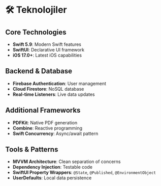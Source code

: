 # 🛠️ Teknolojiler

## Core Technologies
- **Swift 5.9**: Modern Swift features
- **SwiftUI**: Declarative UI framework
- **iOS 17.0+**: Latest iOS capabilities

## Backend & Database
- **Firebase Authentication**: User management
- **Cloud Firestore**: NoSQL database
- **Real-time Listeners**: Live data updates

## Additional Frameworks
- **PDFKit**: Native PDF generation
- **Combine**: Reactive programming
- **Swift Concurrency**: Async/await pattern

## Tools & Patterns
- **MVVM Architecture**: Clean separation of concerns
- **Dependency Injection**: Testable code
- **SwiftUI Property Wrappers**: `@State`, `@Published`, `@EnvironmentObject`
- **UserDefaults**: Local data persistence
